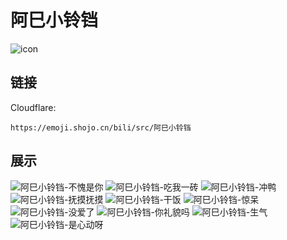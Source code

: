 # 阿巳小铃铛
![icon](https://emoji.shojo.cn/bili/src/阿巳小铃铛/icon.png)
## 链接
Cloudflare:
```
https://emoji.shojo.cn/bili/src/阿巳小铃铛
```
## 展示
![阿巳小铃铛-不愧是你](https://emoji.shojo.cn/bili/src/阿巳小铃铛/阿巳小铃铛-不愧是你.png)
![阿巳小铃铛-吃我一砖](https://emoji.shojo.cn/bili/src/阿巳小铃铛/阿巳小铃铛-吃我一砖.png)
![阿巳小铃铛-冲鸭](https://emoji.shojo.cn/bili/src/阿巳小铃铛/阿巳小铃铛-冲鸭.png)
![阿巳小铃铛-抚摸抚摸](https://emoji.shojo.cn/bili/src/阿巳小铃铛/阿巳小铃铛-抚摸抚摸.png)
![阿巳小铃铛-干饭](https://emoji.shojo.cn/bili/src/阿巳小铃铛/阿巳小铃铛-干饭.png)
![阿巳小铃铛-惊呆](https://emoji.shojo.cn/bili/src/阿巳小铃铛/阿巳小铃铛-惊呆.png)
![阿巳小铃铛-没爱了](https://emoji.shojo.cn/bili/src/阿巳小铃铛/阿巳小铃铛-没爱了.png)
![阿巳小铃铛-你礼貌吗](https://emoji.shojo.cn/bili/src/阿巳小铃铛/阿巳小铃铛-你礼貌吗.png)
![阿巳小铃铛-生气](https://emoji.shojo.cn/bili/src/阿巳小铃铛/阿巳小铃铛-生气.png)
![阿巳小铃铛-是心动呀](https://emoji.shojo.cn/bili/src/阿巳小铃铛/阿巳小铃铛-是心动呀.png)
